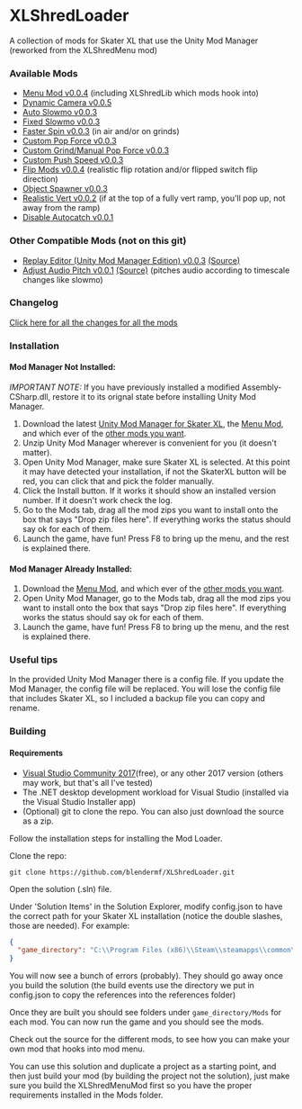 # XLShredLoader

A collection of mods for Skater XL that use the Unity Mod Manager (reworked from the XLShredMenu mod)

### Available Mods
- [Menu Mod v0.0.4](https://github.com/blendermf/XLShredLoader/releases/download/menu-mod-0.0.4/XLShredMenuMod-0.0.4.zip) (including XLShredLib which mods hook into)
- [Dynamic Camera v0.0.5](https://github.com/blendermf/XLShredLoader/releases/download/dynamic-camera-0.0.5/XLShredDynamicCamera-0.0.5.zip)
- [Auto Slowmo v0.0.3](https://github.com/blendermf/XLShredLoader/releases/download/menu-mod-0.0.4/XLShredAutoSlowmo-0.0.3.zip)
- [Fixed Slowmo v0.0.3](https://github.com/blendermf/XLShredLoader/releases/download/menu-mod-0.0.4/XLShredFixedSlowmo-0.0.3.zip)
- [Faster Spin v0.0.3](https://github.com/blendermf/XLShredLoader/releases/download/menu-mod-0.0.4/XLShredFasterSpin-0.0.3.zip) (in air and/or on grinds)
- [Custom Pop Force v0.0.3](https://github.com/blendermf/XLShredLoader/releases/download/menu-mod-0.0.4/XLShredPopForce-0.0.3.zip)
- [Custom Grind/Manual Pop Force v0.0.3](https://github.com/blendermf/XLShredLoader/releases/download/menu-mod-0.0.4/XLShredCustomGrindManualPop-0.0.3.zip)
- [Custom Push Speed v0.0.3](https://github.com/blendermf/XLShredLoader/releases/download/menu-mod-0.0.4/XLShredPushSpeed-0.0.3.zip)
- [Flip Mods v0.0.4](https://github.com/blendermf/XLShredLoader/releases/download/menu-mod-0.0.4/XLShredFlipMods-0.0.4.zip) (realistic flip rotation and/or flipped switch flip direction)
- [Object Spawner v0.0.3](https://github.com/blendermf/XLShredLoader/releases/download/menu-mod-0.0.4/XLShredObjectSpawner-0.0.3.zip)
- [Realistic Vert v0.0.2](https://github.com/blendermf/XLShredLoader/releases/download/menu-mod-0.0.4/XLShredRealisticVert-0.0.2.zip) (if at the top of a fully vert ramp, you'll pop up, not away from the ramp)
- [Disable Autocatch v0.0.1](https://github.com/blendermf/XLShredLoader/releases/download/menu-mod-0.0.4/XLShredDisableAutocatch-0.0.1.zip)

### Other Compatible Mods (not on this git)
- [Replay Editor (Unity Mod Manager Edition) v0.0.3](https://github.com/DanielKIWI/SkaterXL-Modding/releases/tag/XLShredReplayEditor-0.0.3) [(Source)](https://github.com/DanielKIWI/SkaterXL-Modding/tree/XLShredReplayEditor-0.0.3/XLShredMods/XLShredReplayEditor)
- [Adjust Audio Pitch v0.0.1](https://github.com/DanielKIWI/SkaterXL-Modding/releases/tag/XLShredAdjustAudioPitch-0.0.1) [(Source)](https://github.com/DanielKIWI/SkaterXL-Modding/tree/XLShredAdjustAudioPitch-0.0.1/XLShredMods/XLShredAdjustAudioPitch) (pitches audio according to timescale changes like slowmo)

### Changelog

[Click here for all the changes for all the mods](https://github.com/blendermf/XLShredLoader/blob/master/CHANGELOG.md)

### Installation

#### Mod Manager Not Installed:

*IMPORTANT NOTE:* If you have previously installed a modified Assembly-CSharp.dll, restore it to its orignal state before installing Unity Mod Manager.

1. Download the latest [Unity Mod Manager for Skater XL](https://github.com/blendermf/XLShredLoader/releases/download/0.0.2/UnityModManagerSkaterXL.zip), the [Menu Mod](https://github.com/blendermf/XLShredLoader/releases/download/menu-mod-0.0.4/XLShredMenuMod-0.0.4.zip), and which ever of the [other mods you want](https://github.com/blendermf/XLShredLoader#available-mods).
2. Unzip Unity Mod Manager wherever is convenient for you (it doesn't matter).
3. Open Unity Mod Manager, make sure Skater XL is selected. At this point it may have detected your installation, if not the SkaterXL button will be red, you can click that and pick the folder manually.
4. Click the Install button. If it works it should show an installed version number. If it doesn't work check the log.
5. Go to the Mods tab, drag all the mod zips you want to install onto the box that says "Drop zip files here". If everything works the status should say ok for each of them.
6. Launch the game, have fun! Press F8 to bring up the menu, and the rest is explained there.

#### Mod Manager Already Installed:

1.  Download the [Menu Mod](https://github.com/blendermf/XLShredLoader/releases/download/menu-mod-0.0.4/XLShredMenuMod-0.0.4.zip), and which ever of the [other mods you want](https://github.com/blendermf/XLShredLoader#available-mods).
2. Open Unity Mod Manager, go to the Mods tab, drag all the mod zips you want to install onto the box that says "Drop zip files here". If everything works the status should say ok for each of them.
3. Launch the game, have fun! Press F8 to bring up the menu, and the rest is explained there.

### Useful tips

In the provided Unity Mod Manager there is a config file. If you update the Mod Manager, the config file will be replaced. You will lose the config file that includes Skater XL, so I included a backup file you can copy and rename.

### Building

#### Requirements

- [Visual Studio Community 2017](https://visualstudio.microsoft.com/vs/community/)(free), or any other 2017 version (others may work, but that's all I've tested)
- The .NET desktop development workload for Visual Studio (installed via the Visual Studio Installer app)
- (Optional) git to clone the repo. You can also just download the source as a zip.

Follow the installation steps for installing the Mod Loader.

Clone the repo:

```
git clone https://github.com/blendermf/XLShredLoader.git
```

Open the solution (.sln) file.

Under 'Solution Items' in the Solution Explorer, modify config.json to have the correct path for your Skater XL installation (notice the double slashes, those are needed). For example:

```json
{
  "game_directory": "C:\\Program Files (x86)\\Steam\\steamapps\\common\\Skater XL"
}
```

You will now see a bunch of errors (probably). They should go away once you build the solution (the build events use the directory we put in config.json to copy the references into the references folder)

Once they are built you should see folders under `game_directory/Mods` for each mod. You can now run the game and you should see the mods.

Check out the source for the different mods, to see how you can make your own mod that hooks into mod menu.

You can use this solution and duplicate a project as a starting point, and then just build your mod (by building the project not the solution), just make sure you build the XLShredMenuMod first so you have the proper requirements installed in the Mods folder.